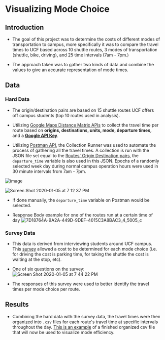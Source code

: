 # Visualizing Mode Choice

## Introduction
* The goal of this project was to determine the costs of different modes of transportation to campus, more specifically it was to compare the travel times to UCF based across 10 shuttle routes, 3 modes of transportation (shuttle, bike, driving), and 25 time intervals (7am - 7pm.)

* The approach taken was to gather two kinds of data and combine the values to give an accurate representation of mode times.

## Data
### **Hard Data**
* The origin/destination pairs are based on 15 shuttle routes UCF offers off campus students (top 10 routes used in analysis).

* Utilizing [Google Maps Distance Matrix APIs](https://developers.google.com/maps/documentation/distance-matrix/start) to collect the travel time per route based on **origins, destinations, units, mode, departure times,** and a **[Google API Key](https://developers.google.com/maps/documentation/distance-matrix/get-api-key)**.

* Utilizing [Postman API](https://www.getpostman.com/), the Collection Runner was used to automate the process of gathering all the travel times. A collection is run with the JSON file set equal to the [Routes' Origin Destination pairs](https://github.com/tenaciousR/Visualizing_Mode_Choice/blob/master/route1_driving.json), the `departure_time` variable is also used in this JSON. Epochs of a randomly selected week day during normal campus operation hours were used in 30 minute intervals from 7am - 7pm. 

![image](https://user-images.githubusercontent.com/55423732/71788713-c4e2a400-2ff2-11ea-80be-b7d5bc1fe53b.png)

![Screen Shot 2020-01-05 at 7 12 37 PM](https://user-images.githubusercontent.com/55423732/71788366-81d30180-2fef-11ea-9f45-2d9081c2efe5.png)

* If done manually, the `departure_time` variable on Postman would be selected.

* Response Body example for one of the routes run at a certain time of day
![7D18764A-9A2A-449D-9DEF-4015C3A8BAC3_4_5005_c](https://user-images.githubusercontent.com/55423732/71788459-65839480-2ff0-11ea-997d-b0b5f3e71f9d.jpeg)

### **Survey Data**
* This data is derived from interviewing students around UCF campus. This [survey](https://forms.gle/MmWxnagEitfYXTjp6) allowed a cost to be determined for each mode choice (i.e. for driving the cost is parking time, for taking the shuttle the cost is waiting at the stop, etc). 
* One of six questions on the survey:
![Screen Shot 2020-01-05 at 7 44 22 PM](https://user-images.githubusercontent.com/55423732/71788821-e728f180-2ff3-11ea-8003-beb157f6d61d.png)

* The responses of this survey were used to better identify the travel times per mode choice per route.

## Results
* Combining the hard data with the survey data, the travel times were then organized into `.csv` files for each route's travel time at specific intervals throughout the day. [This is an example](https://github.com/tenaciousR/Visualizing_Mode_Choice/blob/master/route1csv.csv) of a finished organized csv file that will now be used to visualize mode efficiency. 
